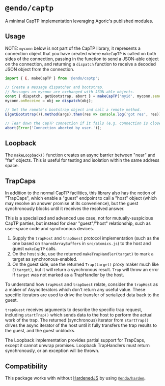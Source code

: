 # `@endo/captp`

A minimal CapTP implementation leveraging Agoric's published modules.

## Usage

NOTE: `myconn` below is not part of the CapTP library, it represents a connection
object that you have created where `makeCapTP` is called on both sides of the
connection, passing in the function to send a JSON-able object on the connection, and returning
a `dispatch` function to receive a decoded JSON object from the connection.

```js
import { E, makeCapTP } from '@endo/captp';

// Create a message dispatcher and bootstrap.
// Messages on myconn are exchanged with JSON-able objects.
const { dispatch, getBootstrap, abort } = makeCapTP('myid', myconn.send, myBootstrap);
myconn.onReceive = obj => dispatch(obj);

// Get the remote's bootstrap object and call a remote method.
E(getBootstrap()).method(args).then(res => console.log('got res', res));

// Tear down the CapTP connection if it fails (e.g. connection is closed).
abort(Error('Connection aborted by user.'));
```

## Loopback

The `makeLoopback()` function creates an async barrier between "near" and "far"
objects.  This is useful for testing and isolation within the same address
space.

## TrapCaps

In addition to the normal CapTP facilities, this library also has the notion of
"TrapCaps", which enable a "guest" endpoint to call a "host" object (which may
resolve an answer promise at its convenience), but the guest synchronously
blocks until it receives the resolved answer.

This is a specialized and advanced use case, not for mutually-suspicious CapTP
parties, but instead for clear "guest"/"host" relationship, such as user-space
code and synchronous devices.

1. Supply the `trapHost` and `trapGuest` protocol implementation (such as the
   one based on `SharedArrayBuffers` in `src/atomics.js`) to the host and guest
   `makeCapTP` calls.
2. On the host side, use the returned `makeTrapHandler(target)` to mark a target
   as synchronous-enabled.
3. On the guest side, use the returned `Trap(target)` proxy maker much like
   `E(target)`, but it will return a synchronous result.  `Trap` will throw an
   error if `target` was not marked as a TrapHandler by the host.

To understand how `trapHost` and `trapGuest` relate, consider the `trapHost` as
a maker of AsyncIterators which don't return any useful value.  These specific
iterators are used to drive the transfer of serialized data back to the guest.

`trapGuest` receives arguments to describe the specific trap request, including
`startTrap()` which sends data to the host to perform the actual work of the
trap.  The returned (synchronous) iterator from `startTrap()` drives the async
iterator of the host until it fully transfers the trap results to the guest, and
the guest unblocks.

The Loopback implementation provides partial support for TrapCaps, except it
cannot unwrap promises.  Loopback TrapHandlers must return synchronously, or an
exception will be thrown.

## Compatibility

This package works with without [HardenedJS](https://hardenedjs.org) by using
[`@endo/harden`](https://github.com/endojs/endo/tree/master/packages/harden).
